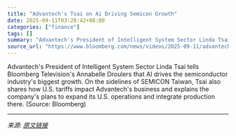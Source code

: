 ```yaml
---
title: "Advantech's Tsai on Ai Driving Semicon Growth"
date: 2025-09-11T03:28:42+08:00
categories: ["finance"]
tags: []
summary: "Advantech's President of Intelligent System Sector Linda Tsai tells Bloomberg Television's Annabelle Droulers that AI drives the semiconductor industry's biggest growth. On the sidelines of SEMICON Ta"
source_url: "https://www.bloomberg.com/news/videos/2025-09-11/advantech-s-tsai-on-ai-driving-semicon-growth-video"
---
```


Advantech's President of Intelligent System Sector Linda Tsai tells Bloomberg Television's Annabelle Droulers that AI drives the semiconductor industry's biggest growth. On the sidelines of SEMICON Taiwan, Tsai also shares how U.S. tariffs impact Advantech's business and explains the company's plans to expand its U.S. operations and integrate production there. (Source: Bloomberg)

---

*来源: [原文链接](https://www.bloomberg.com/news/videos/2025-09-11/advantech-s-tsai-on-ai-driving-semicon-growth-video)*
